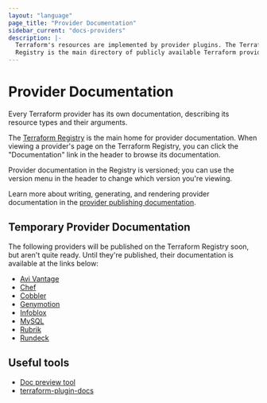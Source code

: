 ```yaml
---
layout: "language"
page_title: "Provider Documentation"
sidebar_current: "docs-providers"
description: |-
  Terraform's resources are implemented by provider plugins. The Terraform
  Registry is the main directory of publicly available Terraform providers.
---
```


# Provider Documentation

Every Terraform provider has its own documentation, describing its resource
types and their arguments.

The [Terraform Registry](https://registry.terraform.io/browse/providers) is the
main home for provider documentation. When viewing a provider's page on the
Terraform Registry, you can click the "Documentation" link in the header to
browse its documentation.

Provider documentation in the Registry is versioned; you can use the version
menu in the header to change which version you're viewing.

Learn more about writing, generating, and rendering provider documentation
in the [provider publishing documentation](/docs/registry/providers/docs.html).

## Temporary Provider Documentation

The following providers will be published on the Terraform Registry soon, but
aren't quite ready. Until they're published, their documentation is available at
the links below:

- [Avi Vantage](/docs/providers/avi/index.html)
- [Chef](/docs/providers/chef/index.html)
- [Cobbler](/docs/providers/cobbler/index.html)
- [Genymotion](/docs/providers/genymotion/index.html)
- [Infoblox](/docs/providers/infoblox/index.html)
- [MySQL](/docs/providers/mysql/index.html)
- [Rubrik](/docs/providers/rubrik/index.html)
- [Rundeck](/docs/providers/rundeck/index.html)

## Useful tools

- [Doc preview tool](https://registry.terraform.io/tools/doc-preview)
- [terraform-plugin-docs](https://github.com/hashicorp/terraform-plugin-docs)
